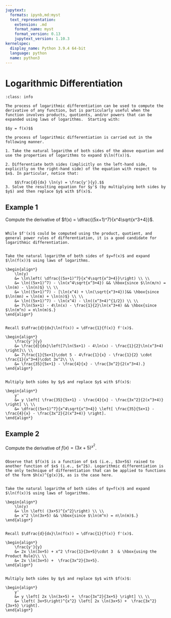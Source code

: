 ```yaml
---
jupytext:
  formats: ipynb,md:myst
  text_representation:
    extension: .md
    format_name: myst
    format_version: 0.13
    jupytext_version: 1.10.3
kernelspec:
  display_name: Python 3.9.4 64-bit
  language: python
  name: python3
---
```

# Logarithmic Differentiation

```{admonition} Compute Derivatives using Logarithmic Differentiation
:class: info

The process of logarithmic differentiation can be used to compute the derivative of any function, but is particularly useful when the function involves products, quotients, and/or powers that can be expanded using laws of logarithms.  Starting with:

$$y = f(x)$$

the process of logarithmic differentiation is carried out in the following manner.

1. Take the natural logarithm of both sides of the above equation and use the properties of logarithms to expand $\ln(f(x))$. 

2. Differentiate both sides (implicitly on the left-hand side, explicitly on the right-hand side) of the equation with respect to $x$. In particular, notice that:

    $$\frac{d}{dx} \ln(y) = \frac{y'}{y}.$$
3. Solve the resulting equation for $y'$ (by multiplying both sides by $y$) and then replace $y$ with $f(x)$.
```

## Example 1

Compute the derivative of $f(x) = \dfrac{(5x+1)^7}{x^4\sqrt{x^3+4}}$.

```{dropdown} **Step 1:** &nbsp; Observe that &nbsp; $f(x)$ &nbsp; involves products, quotients, and powers.

While $f'(x)$ could be computed using the product, quotient, and general power rules of differentiation, it is a good candidate for logarithmic differentiation.
```

```{dropdown} **Step 2:** &nbsp; Take the natural logarithm and expand.

Take the natural logarithm of both sides of $y=f(x)$ and expand $\ln(f(x))$ using laws of logarithms.

\begin{align*}
    \ln(y) 
    &= \ln\left( \dfrac{(5x+1)^7}{x^4\sqrt{x^3+4}}\right) \\ \\
    &= \ln((5x+1)^7) - \ln(x^4\sqrt{x^3+4}) && \hbox{since $\ln(m/n) = \ln(m) - \ln(n)$} \\ \\
    &= \ln((5x+1)^7) - [\ln(x^4) + \ln(\sqrt{x^3+4})]&& \hbox{since $\ln(mn) = \ln(m) + \ln(n)$} \\ \\
    &= \ln((5x+1)^7) - \ln(x^4) - \ln((x^3+4)^{1/2}) \\ \\
    &= 7\ln(5x+1) - 4\ln(x) - \frac{1}{2}\ln(x^3+4) && \hbox{since $\ln(m^n) = n\ln(m)$.}
\end{align*}
```

```{dropdown} **Step 3:** &nbsp; Differentiate both sides. 

Recall $\dfrac{d}{dx}\ln(f(x)) = \dfrac{1}{f(x)} f'(x)$.

\begin{align*}
    \frac{y'}{y} 
    &= \frac{d}{dx}\left[7\ln(5x+1) - 4\ln(x) - \frac{1}{2}\ln(x^3+4) \right]\\ \\
    &= 7\frac{1}{5x+1}\cdot 5 - 4\frac{1}{x} - \frac{1}{2} \cdot \frac{1}{x^3+4}\cdot 3x^2\\ \\
    &= \frac{35}{5x+1} - \frac{4}{x} - \frac{3x^2}{2(x^3+4).}
\end{align*}
```

```{dropdown} **Step 4:** &nbsp; Solve for &nbsp; $y'$. 

Multiply both sides by $y$ and replace $y$ with $f(x)$:

\begin{align*}
    y'
    &= y \left[ \frac{35}{5x+1} - \frac{4}{x} - \frac{3x^2}{2(x^3+4)} \right] \\ \\
    &= \dfrac{(5x+1)^7}{x^4\sqrt{x^3+4}} \left[ \frac{35}{5x+1} - \frac{4}{x} - \frac{3x^2}{2(x^3+4)} \right]. 
\end{align*}
```

## Example 2

Compute the derivative of $f(x) = \left(3x+5\right)^{x^2}$.

```{dropdown} **Step 1:** &nbsp; Recognize the form of &nbsp; $f(x)$.

Observe that $f(x)$ is a function of $x$ (i.e., $3x+5$) raised to another function of $x$ (i.e., $x^2$). Logarithmic differentiation is the only technique of differentiation that can be applied to functions of the form $h(x)^{g(x)}$, as is the case here.
```

```{dropdown} **Step 2:** &nbsp; Take the natural logarithm and expand.

Take the natural logarithm of both sides of $y=f(x)$ and expand $\ln(f(x))$ using laws of logarithms.

\begin{align*}
    \ln(y) 
    &= \ln \left( (3x+5)^{x^2}\right) \\ \\
    &= x^2 \ln(3x+5) && \hbox{since $\ln(m^n) = n\ln(m)$.}
\end{align*}
```

```{dropdown} **Step 3:** &nbsp; Differentiate both sides. 

Recall $\dfrac{d}{dx}\ln(f(x)) = \dfrac{1}{f(x)} f'(x)$.

\begin{align*}
    \frac{y'}{y} 
    &= 2x \ln(3x+5) + x^2 \frac{1}{3x+5}\cdot 3  & \hbox{using the Product Rule}\\ \\
    &= 2x \ln(3x+5) +  \frac{3x^2}{3x+5}.
\end{align*}
```

```{dropdown} **Step 4:** &nbsp; Solve for &nbsp; $y'$.

Multiply both sides by $y$ and replace $y$ with $f(x)$:

\begin{align*}
    y'
    &= y \left[ 2x \ln(3x+5) +  \frac{3x^2}{3x+5} \right] \\ \\
    &= \left( 3x+5\right)^{x^2} \left[ 2x \ln(3x+5) +  \frac{3x^2}{3x+5} \right]. 
\end{align*}
```